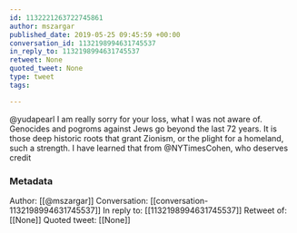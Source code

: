 ```yaml
---
id: 1132221263722745861
author: mszargar
published_date: 2019-05-25 09:45:59 +00:00
conversation_id: 1132198994631745537
in_reply_to: 1132198994631745537
retweet: None
quoted_tweet: None
type: tweet
tags:

---
```


@yudapearl I am really sorry for your loss, what I was not aware of. Genocides and pogroms against Jews go beyond the last 72 years. It is those deep historic roots that grant Zionism, or the plight for a homeland, such a strength. I have learned that from @NYTimesCohen, who deserves credit

### Metadata

Author: [[@mszargar]]
Conversation: [[conversation-1132198994631745537]]
In reply to: [[1132198994631745537]]
Retweet of: [[None]]
Quoted tweet: [[None]]

